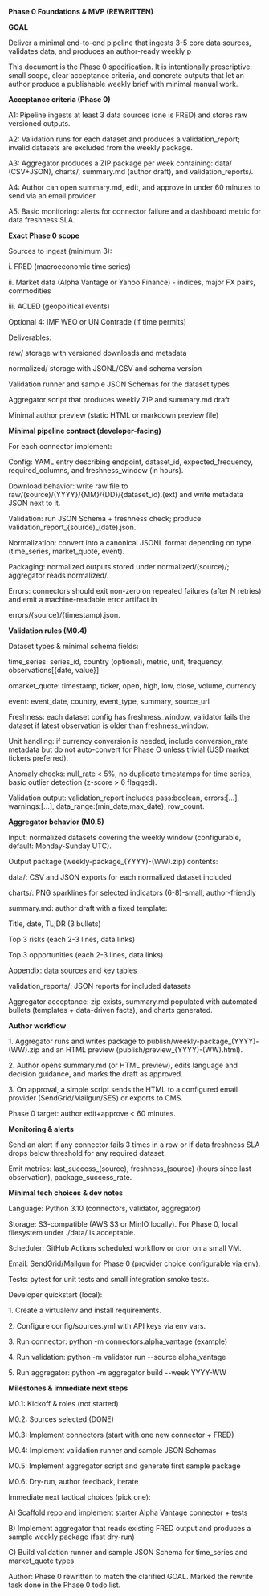 **Phase 0 Foundations \& MVP (REWRITTEN)**



**GOAL**

Deliver a minimal end-to-end pipeline that ingests 3-5 core data sources, validates data, and produces an author-ready weekly p

This document is the Phase 0 specification. It is intentionally prescriptive: small scope, clear acceptance criteria, and concrete outputs that let an author produce a publishable weekly brief with minimal manual work.





**Acceptance criteria (Phase 0)**

A1: Pipeline ingests at least 3 data sources (one is FRED) and stores raw versioned outputs.

A2: Validation runs for each dataset and produces a validation\_report; invalid datasets are excluded from the weekly package.

A3: Aggregator produces a ZIP package per week containing: data/ (CSV+JSON), charts/, summary.md (author draft), and validation\_reports/.

A4: Author can open summary.md, edit, and approve in under 60 minutes to send via an email provider.

A5: Basic monitoring: alerts for connector failure and a dashboard metric for data freshness SLA.





**Exact Phase 0 scope**

Sources to ingest (minimum 3):

i. FRED (macroeconomic time series)

ii. Market data (Alpha Vantage or Yahoo Finance) - indices, major FX pairs, commodities

iii. ACLED (geopolitical events)

Optional 4: IMF WEO or UN Contrade (if time permits)



Deliverables:

raw/ storage with versioned downloads and metadata

normalized/ storage with JSONL/CSV and schema version

Validation runner and sample JSON Schemas for the dataset types

Aggregator script that produces weekly ZIP and summary.md draft

Minimal author preview (static HTML or markdown preview file)





**Minimal pipeline contract (developer-facing)**

For each connector implement:

Config: YAML entry describing endpoint, dataset\_id, expected\_frequency, required\_columns, and freshness\_window (in hours).

Download behavior: write raw file to raw/(source)/(YYYY}/{MM}/{DD}/{dataset\_id).(ext) and write metadata JSON next to it.

Validation: run JSON Schema + freshness check; produce validation\_report\_{source)\_(date).json.

Normalization: convert into a canonical JSONL format depending on type (time\_series, market\_quote, event).

Packaging: normalized outputs stored under normalized/(source)/; aggregator reads normalized/.

Errors: connectors should exit non-zero on repeated failures (after N retries) and emit a machine-readable error artifact in

errors/{source}/{timestamp).json.





**Validation rules (M0.4)**

Dataset types \& minimal schema fields:

time\_series: series\_id, country (optional), metric, unit, frequency, observations\[{date, value}]

omarket\_quote: timestamp, ticker, open, high, low, close, volume, currency

event: event\_date, country, event\_type, summary, source\_url

Freshness: each dataset config has freshness\_window, validator fails the dataset if latest observation is older than freshness\_window.

Unit handling: if currency conversion is needed, include conversion\_rate metadata but do not auto-convert for Phase O unless trivial (USD market tickers preferred).

Anomaly checks: null\_rate < 5%, no duplicate timestamps for time series, basic outlier detection (z-score > 6 flagged).

Validation output: validation\_report includes pass:boolean, errors:\[...], warnings:\[...], data\_range:(min\_date,max\_date), row\_count.





**Aggregator behavior (M0.5)**

Input: normalized datasets covering the weekly window (configurable, default: Monday-Sunday UTC).

Output package (weekly-package\_(YYYY)-(WW).zip) contents:

data/: CSV and JSON exports for each normalized dataset included

charts/: PNG sparklines for selected indicators (6-8)-small, author-friendly

summary.md: author draft with a fixed template:

Title, date, TL;DR (3 bullets)

Top 3 risks (each 2-3 lines, data links)

Top 3 opportunities (each 2-3 lines, data links)

Appendix: data sources and key tables

validation\_reports/: JSON reports for included datasets

Aggregator acceptance: zip exists, summary.md populated with automated bullets (templates + data-driven facts), and charts generated.





**Author workflow**

1\. Aggregator runs and writes package to publish/weekly-package\_(YYYY)-(WW).zip and an HTML preview (publish/preview\_{YYYY)-(WW).html).

2\. Author opens summary.md (or HTML preview), edits language and decision guidance, and marks the draft as approved.

3\. On approval, a simple script sends the HTML to a configured email provider (SendGrid/Mailgun/SES) or exports to CMS.

Phase 0 target: author edit+approve < 60 minutes.



**Monitoring \& alerts**

Send an alert if any connector fails 3 times in a row or if data freshness SLA drops below threshold for any required dataset.

Emit metrics: last\_success\_(source), freshness\_(source) (hours since last observation), package\_success\_rate.



**Minimal tech choices \& dev notes**

Language: Python 3.10 (connectors, validator, aggregator)

Storage: S3-compatible (AWS S3 or MinIO locally). For Phase 0, local filesystem under ./data/ is acceptable.

Scheduler: GitHub Actions scheduled workflow or cron on a small VM.

Email: SendGrid/Mailgun for Phase 0 (provider choice configurable via env).

Tests: pytest for unit tests and small integration smoke tests.

Developer quickstart (local):

1\. Create a virtualenv and install requirements.

2\. Configure config/sources.yml with API keys via env vars.

3\. Run connector: python -m connectors.alpha\_vantage (example)

4\. Run validation: python -m validator run --source alpha\_vantage

5\. Run aggregator: python -m aggregator build --week YYYY-WW





**Milestones \& immediate next steps**

M0.1: Kickoff \& roles (not started)

M0.2: Sources selected (DONE)

M0.3: Implement connectors (start with one new connector + FRED)

M0.4: Implement validation runner and sample JSON Schemas

M0.5: Implement aggregator script and generate first sample package

M0.6: Dry-run, author feedback, iterate

Immediate next tactical choices (pick one):

A) Scaffold repo and implement starter Alpha Vantage connector + tests

B) Implement aggregator that reads existing FRED output and produces a sample weekly package (fast dry-run)

C) Build validation runner and sample JSON Schema for time\_series and market\_quote types

Author: Phase 0 rewritten to match the clarified GOAL. Marked the rewrite task done in the Phase 0 todo list.

